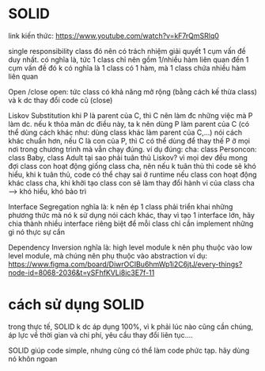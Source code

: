 

# SOLID
link kiến thức: https://www.youtube.com/watch?v=kF7rQmSRlq0


single responsibility
  class đó nên có trách nhiệm giải quyết 1 cụm vấn đề duy nhất. có nghĩa là, tức 1 class chỉ nên gồm 1/nhiều hàm liên quan đến 1 cụm vấn đề đó
k có nghĩa là 1 class có 1 hàm, mà 1 class chứa nhiều hàm liên quan

Open /close
open: tức class có khả năng mở rộng (bằng cách kế thừa class) và k dc thay đổi code cũ (close)

Liskov Substitution
khi P là parent của C, thì C nên làm đc những việc mà P làm dc. nếu k thỏa mãn dc điều này, ta k nên dùng P làm parent của C (có thể dùng cách khác như:  dùng class khác làm parent của C,...)
nói cách khác chuẩn hơn, nếu C là con của P, thì C có thể dùng để thay thế P ở mọi nơi trong chương trình mà vẫn chạy đúng.
ví dụ đúng: cha: class Personcon: class Baby, class Adult
tại sao phải tuân thủ Liskov? 
vì mọi dev đều mong đợi class con hoạt động giống class cha, nên nếu k tuân thủ thì code sẽ khó hiểu,
khi k tuân thủ, code có thể chạy sai ở runtime
nếu class con hoạt động khác class cha, khi khởi tạo class con sẽ làm thay đổi hành vi của class cha --> khó hiểu, khó bảo trì


Interface Segregation
nghĩa là: k nên ép 1 class phải triển khai những phương thức mà nó k sử dụng
nói cách khác, thay vì tạo 1 interface lớn, hãy chia thành nhiều interface riêng biệt để mỗi class chỉ cần implement những gì nó thực sự cần


Dependency Inversion
nghĩa là: high level module k nên phụ thuộc vào low level module, mà chúng nên phụ thuộc vào abstraction
ví dụ: https://www.figma.com/board/DiwrOCIBu6hmWp1i2C6jtJ/every-things?node-id=8068-2036&t=ySFhfKVLi8ic3E7f-11




# cách sử dụng SOLID
trong thực tế, SOLID k dc áp dụng 100%, vì k phải lúc nào cũng cần chúng,
áp lực về thời gian và chi phí,
yêu cầu thay đổi liên tục....


SOLID giúp code simple, nhưng cũng có thể làm code phức tạp. hãy dùng nó khôn ngoan